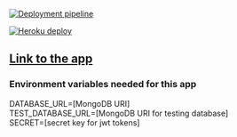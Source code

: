 [![Deployment pipeline](https://github.com/lapptomi/surveycreatorpro/actions/workflows/pipeline.yml/badge.svg)](https://github.com/lapptomi/surveycreatorpro/actions/workflows/pipeline.yml)

[![Heroku deploy](https://github.com/lapptomi/surveycreatorpro/actions/workflows/deploy.yml/badge.svg)](https://github.com/lapptomi/surveycreatorpro/actions/workflows/deploy.yml)

## [Link to the app](https://surveycreatorpro.herokuapp.com/)


### Environment variables needed for this app

DATABASE_URL=[MongoDB URI]  
TEST_DATABASE_URL=[MongoDB URI for testing database]  
SECRET=[secret key for jwt tokens]
